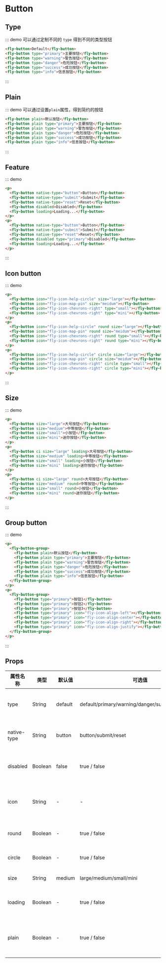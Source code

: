 # Button

## Type

::: demo 可以通过定制不同的 `type` 得到不同的类型按钮

```html
<fly-button>Default</fly-button>
<fly-button type="primary">主要按钮</fly-button>
<fly-button type="warning">警告按钮</fly-button>
<fly-button type="danger">危险按钮</fly-button>
<fly-button type="success">成功按钮</fly-button>
<fly-button type="info">信息按钮</fly-button>
```

:::

## Plain

::: demo 可以通过设置`plain`属性，得到简约的按钮

```html
<fly-button plain>默认按钮</fly-button>
<fly-button plain type="primary">主要按钮</fly-button>
<fly-button plain type="warning">警告按钮</fly-button>
<fly-button plain type="danger">危险按钮</fly-button>
<fly-button plain type="success">成功按钮</fly-button>
<fly-button plain type="info">信息按钮</fly-button>
```

:::

## Feature

::: demo

```html
<p>
  <fly-button native-type="button">Button</fly-button>
  <fly-button native-type="submit">Submit</fly-button>
  <fly-button native-type="reset">Reset</fly-button>
  <fly-button disabled>Disabled</fly-button>
  <fly-button loading>Loading...</fly-button>
</p>
<p>
  <fly-button native-type="button">Button</fly-button>
  <fly-button native-type="submit">Submit</fly-button>
  <fly-button native-type="reset">Reset</fly-button>
  <fly-button disabled type="primary">Disabled</fly-button>
  <fly-button loading>Loading...</fly-button>
</p>
```

:::

## Icon button

::: demo

```html
<p>
  <fly-button icon="fly-icon-help-circle" size="large"></fly-button>
  <fly-button icon="fly-icon-map-pin" size="meidum"></fly-button>
  <fly-button icon="fly-icon-chevrons-right" type="small"></fly-button>
  <fly-button icon="fly-icon-chevrons-right" type="mini"></fly-button>
</p>
<p>
  <fly-button icon="fly-icon-help-circle" round size="large"></fly-button>
  <fly-button icon="fly-icon-map-pin" round size="meidum"></fly-button>
  <fly-button icon="fly-icon-chevrons-right" round type="small"></fly-button>
  <fly-button icon="fly-icon-chevrons-right" round type="mini"></fly-button>
</p>
<p>
  <fly-button icon="fly-icon-help-circle" circle size="large"></fly-button>
  <fly-button icon="fly-icon-map-pin" circle size="meidum"></fly-button>
  <fly-button icon="fly-icon-chevrons-right" circle type="small"></fly-button>
  <fly-button icon="fly-icon-chevrons-right" circle type="mini"></fly-button>
</p>
```

:::

## Size

::: demo

```html
<p>
  <fly-button size="large">大号按钮</fly-button>
  <fly-button size="medium">中等按钮</fly-button>
  <fly-button size="small">小按钮</fly-button>
  <fly-button size="mini">迷你按钮</fly-button>
</p>
<p>
  <fly-button ci size="large" loading>大号按钮</fly-button>
  <fly-button size="medium" loading>中等按钮</fly-button>
  <fly-button size="small" loading>小按钮</fly-button>
  <fly-button size="mini" loading>迷你按钮</fly-button>
</p>
<p>
  <fly-button ci size="large" round>大号按钮</fly-button>
  <fly-button size="medium" round>中等按钮</fly-button>
  <fly-button size="small" round>小按钮</fly-button>
  <fly-button size="mini" round>迷你按钮</fly-button>
</p>
```

:::

## Group button

::: demo

```html
<p>
  <fly-button-group>
    <fly-button plain>默认按钮</fly-button>
    <fly-button plain type="primary">主要按钮</fly-button>
    <fly-button plain type="warning">警告按钮</fly-button>
    <fly-button plain type="danger">危险按钮</fly-button>
    <fly-button plain type="success">成功按钮</fly-button>
    <fly-button plain type="info">信息按钮</fly-button>
  </fly-button-group>
</p>
<p>
  <fly-button-group>
    <fly-button type="primary">按钮1</fly-button>
    <fly-button type="primary">按钮2</fly-button>
    <fly-button type="primary">按钮3</fly-button>
    <fly-button type="primary" icon="fly-icon-align-left"></fly-button>
    <fly-button type="primary" icon="fly-icon-align-center"></fly-button>
    <fly-button type="primary" icon="fly-icon-align-right"></fly-button>
    <fly-button type="primary" icon="fly-icon-align-justify"></fly-button>
  </fly-button-group>
</p>
```

:::

## Props

| 属性名称    | 类型    | 默认值  | 可选值                                            | 说明                 |
| ----------- | ------- | ------- | ------------------------------------------------- | -------------------- |
| type        | String  | default | default/primary/warning/danger/success/info/white | 定义按钮的类型       |
| native-type | String  | button  | button/submit/reset                               | 原生的 type 属性     |
| disabled    | Boolean | false   | true / false                                      | 是否设置为禁用       |
| icon        | String  | -       | -                                                 | 字体图标的样式名称   |
| round       | Boolean | -       | true / false                                      | 是否设有圆角         |
| circle      | Boolean | -       | true / false                                      | 是否设为圆形         |
| size        | String  | medium  | large/medium/small/mini                           | 按钮大小             |
| loading     | Boolean | -       | true / false                                      | 是否显示在加载中     |
| plain       | Boolean | -       | true / false                                      | 是否是简约风格的按钮 |
